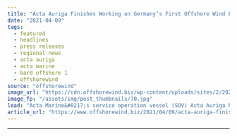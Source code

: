 ```yaml
---
title: "Acta Auriga Finishes Working on Germany’s First Offshore Wind Farm"
date: "2021-04-09"
tags: 
  - featured
  - headlines
  - press releases
  - regional news
  - acta auriga
  - acta marine
  - bard offshore 1
  - offshorewind
source: "offshorewind"
image_url: "https://cdn.offshorewind.biz/wp-content/uploads/sites/2/2021/04/09104504/Acta-Auriga-Finishes-Work-at-Germanys-First-Offshore-Wind-Farm.jpg"
image_fp: "/assets/img/post_thumbnails/70.jpg"
lead: "Acta Marine&#8217;s service operation vessel (SOV) Acta Auriga has completed its three-year maintenance campaign at the"
article_url: "https://www.offshorewind.biz/2021/04/09/acta-auriga-finishes-working-on-germanys-first-offshore-wind-farm/"
---
```


---
